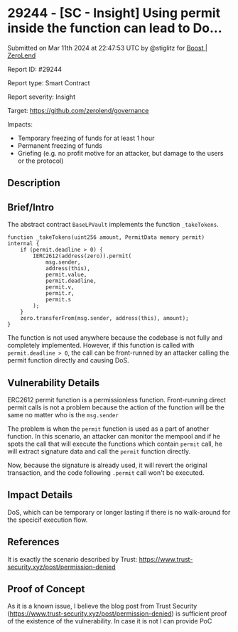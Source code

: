 # 29244 - \[SC - Insight] Using permit inside the function can lead to Do...

Submitted on Mar 11th 2024 at 22:47:53 UTC by @stiglitz for [Boost | ZeroLend](https://immunefi.com/bounty/zerolend-boost/)

Report ID: #29244

Report type: Smart Contract

Report severity: Insight

Target: https://github.com/zerolend/governance

Impacts:

* Temporary freezing of funds for at least 1 hour
* Permanent freezing of funds
* Griefing (e.g. no profit motive for an attacker, but damage to the users or the protocol)

## Description

## Brief/Intro

The abstract contract `BaseLPVault` implements the function `_takeTokens`.

```solidity
function _takeTokens(uint256 amount, PermitData memory permit) internal {
    if (permit.deadline > 0) {
        IERC2612(address(zero)).permit(
            msg.sender,
            address(this),
            permit.value,
            permit.deadline,
            permit.v,
            permit.r,
            permit.s
        );
    }
    zero.transferFrom(msg.sender, address(this), amount);
}
```

The function is not used anywhere because the codebase is not fully and completely implemented. However, if this function is called with `permit.deadline > 0`, the call can be front-runned by an attacker calling the permit function directly and causing DoS.

## Vulnerability Details

ERC2612 permit function is a permissionless function. Front-running direct permit calls is not a problem because the action of the function will be the same no matter who is the `msg.sender`

The problem is when the `permit` function is used as a part of another function. In this scenario, an attacker can monitor the mempool and if he spots the call that will execute the functions which contain `permit` call, he will extract signature data and call the `permit` function directly.

Now, because the signature is already used, it will revert the original transaction, and the code following `.permit` call won't be executed.

## Impact Details

DoS, which can be temporary or longer lasting if there is no walk-around for the specicif execution flow.

## References

It is exactly the scenario described by Trust: https://www.trust-security.xyz/post/permission-denied

## Proof of Concept

As it is a known issue, I believe the blog post from Trust Security (https://www.trust-security.xyz/post/permission-denied) is sufficient proof of the existence of the vulnerability. In case it is not I can provide PoC
